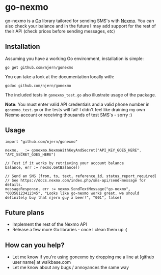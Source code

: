 # go-nexmo

go-nexmo is a [Go](http://golang.org/) library tailored for sending SMS's with [Nexmo](https://www.nexmo.com/). You can also check your balance and in the future I may add support for the rest of their API (check prices before sending messages, etc)


## Installation

Assuming you have a working Go environment, installation is simple:

    go get github.com/njern/gonexmo

You can take a look at the documentation locally with:

	godoc github.com/njern/gonexmo

The included tests in `gonexmo_test.go` also illustrate usage of the package.

**Note:** You must enter valid API credentials and a valid phone number in `gonexmo_test.go` or the tests will fail! I didn't feel like draining my own Nexmo account or receiving thousands of test SMS's - sorry :)


## Usage
    import "github.com/njern/gonexmo"

    nexmo, _ := gonexmo.NexmoWithKeyAndSecret("API_KEY_GOES_HERE", "API_SECRET_GOES_HERE")

    // Test if it works by retrieving your account balance
    balance, err := nexmo.GetBalance()

    // Send an SMS (from, to, text, reference_id, status_report_required)
    // See https://docs.nexmo.com/index.php/sms-api/send-message for details.
    messageResponse, err := nexmo.SendTextMessage("go-nexmo", "00358123412345", "Looks like go-nexmo works great, we should definitely buy that njern guy a beer!", "001", false)

## Future plans

* Implement the rest of the Nexmo API
* Release a few more Go libraries - once I clean them up :)

## How can you help?

* Let me know if you're using gonexmo by dropping me a line at [github user name] at walkbase.com
* Let me know about any bugs / annoyances the same way